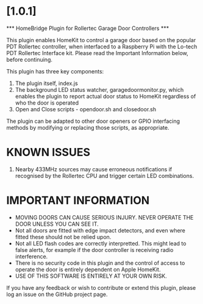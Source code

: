 # [1.0.1]

*** HomeBridge Plugin for Rollertec Garage Door Controllers ***

This plugin enables HomeKit to control a garage door based on the popular PDT Rollertec controller, when interfaced to a Raspberry Pi with the Lo-tech PDT Rollertec Interface kit.
Please read the Important Information below, before continuing.

This plugin has three key components:

1. The plugin itself, index.js
2. The background LED status watcher, garagedoormonitor.py, which enables the plugin to report actual door status to HomeKit regardless of who the door is operated
3. Open and Close scripts - opendoor.sh and closedoor.sh

The plugin can be adapted to other door openers or GPIO interfacing methods by modifying or replacing those scripts, as appropriate.

# KNOWN ISSUES

1. Nearby 433MHz sources may cause erroneous notifications if recognised by the Rollertec CPU and trigger certain LED combinations.

# IMPORTANT INFORMATION

- MOVING DOORS CAN CAUSE SERIOUS INJURY. NEVER OPERATE THE DOOR UNLESS YOU CAN SEE IT.
- Not all doors are fitted with edge impact detectors, and even where fitted these should not be relied upon.
- Not all LED flash codes are correctly interpretted. This might lead to false alerts, for example if the door controller is receiving radio interference.
- There is no security code in this plugin and the control of access to operate the door is entirely dependent on Apple HomeKit.
- USE OF THIS SOFTWARE IS ENTIRELY AT YOUR OWN RISK.

If you have any feedback or wish to contribute or extend this plugin, please log an issue on the GitHub project page.

